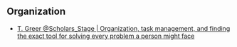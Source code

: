## Organization
- [T. Greer @Scholars_Stage | Organization, task management, and finding the exact tool for solving every problem a person might face](https://x.com/Scholars_Stage/status/1870862299298455983)